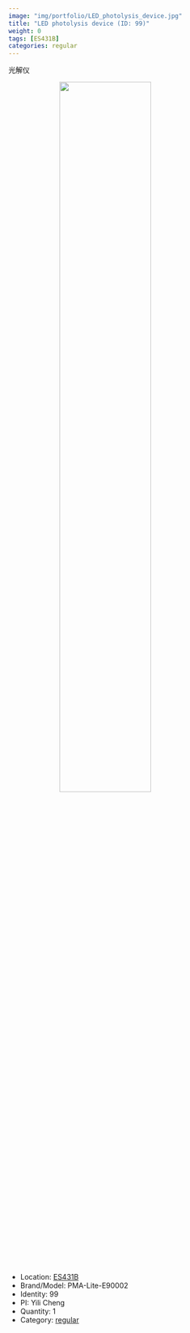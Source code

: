 ```yaml
---
image: "img/portfolio/LED_photolysis_device.jpg"
title: "LED photolysis device (ID: 99)"
weight: 0
tags: [ES431B]
categories: regular
---
```


光解仪

<!--more-->

<img src="../../img/portfolio/LED_photolysis_device.jpg" width="60%" style="display: block; margin: auto;">

- Location: [ES431B](../../tags/es431b)
- Brand/Model: PMA-Lite-E90002
- Identity: 99
- PI: Yili Cheng
- Quantity: 1
- Category: [regular](../../categories/regular)






